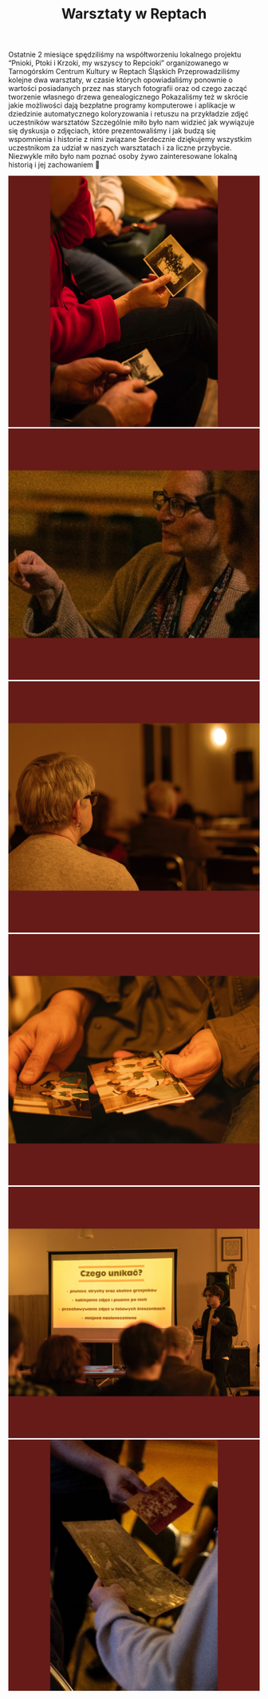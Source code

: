 ﻿---
layout: post
title:  "Warsztaty w Reptach"
categories: [ Archiwizacja ]
image: assets/images/warsztaty/okladka.jpg
---
Ostatnie 2 miesiące spędziliśmy na współtworzeniu lokalnego projektu “Pnioki, Ptoki i Krzoki, my wszyscy to Repcioki” organizowanego w Tarnogórskim Centrum Kultury w Reptach Śląskich 
Przeprowadziliśmy kolejne dwa warsztaty, w czasie których opowiadaliśmy ponownie o wartości posiadanych przez nas starych fotografii oraz od czego zacząć tworzenie własnego drzewa genealogicznego
Pokazaliśmy też w skrócie jakie możliwości dają bezpłatne programy komputerowe i aplikacje w dziedzinie automatycznego koloryzowania i retuszu na przykładzie zdjęć uczestników warsztatów
Szczególnie miło było nam widzieć jak wywiązuje się dyskusja o zdjęciach, które prezentowaliśmy i jak budzą się wspomnienia i historie z nimi związane
Serdecznie dziękujemy wszystkim uczestnikom za udział w naszych warsztatach i za liczne przybycie. Niezwykle miło było nam poznać osoby żywo zainteresowane lokalną historią i jej zachowaniem 💛

![nagrobek](/assets/images/warsztaty/1.jpg)
![nagrobek](/assets/images/warsztaty/2.jpg)
![nagrobek](/assets/images/warsztaty/3.jpg)
![nagrobek](/assets/images/warsztaty/4.jpg)
![nagrobek](/assets/images/warsztaty/5.jpg)
![nagrobek](/assets/images/warsztaty/6.jpg)


